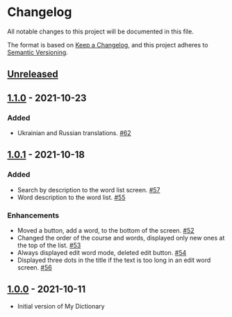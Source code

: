 # Changelog
All notable changes to this project will be documented in this file.

The format is based on [Keep a Changelog](https://keepachangelog.com/en/1.0.0/),
and this project adheres to [Semantic Versioning](https://semver.org/spec/v2.0.0.html).

## [Unreleased]

## [1.1.0] - 2021-10-23

### Added

* Ukrainian and Russian translations. [#62](https://github.com/dchprojects/Dictionary_App_Swift/pull/62)

## [1.0.1] - 2021-10-18

### Added

* Search by description to the word list screen. [#57](https://github.com/dchprojects/Dictionary_App_Swift/pull/57)
* Word description to the word list. [#55](https://github.com/dchprojects/Dictionary_App_Swift/pull/55)

### Enhancements

* Moved a button, add a word, to the bottom of the screen. [#52](https://github.com/dchprojects/Dictionary_App_Swift/pull/52)
* Changed the order of the course and words, displayed only new ones at the top of the list. [#53](https://github.com/dchprojects/Dictionary_App_Swift/pull/53)
* Always displayed edit word mode, deleted edit button. [#54](https://github.com/dchprojects/Dictionary_App_Swift/pull/54)
* Displayed three dots in the title if the text is too long in an edit word screen. [#56](https://github.com/dchprojects/Dictionary_App_Swift/pull/56)

## [1.0.0] - 2021-10-11

* Initial version of My Dictionary

[Unreleased]: https://github.com/dchprojects/Dictionary_App_Swift/compare/v1.1.0...HEAD
[1.1.0]: https://github.com/dchprojects/Dictionary_App_Swift/releases/tag/v1.1.0
[1.0.1]: https://github.com/dchprojects/Dictionary_App_Swift/releases/tag/v1.0.1
[1.0.0]: https://github.com/dchprojects/Dictionary_App_Swift/releases/tag/v1.0.0
